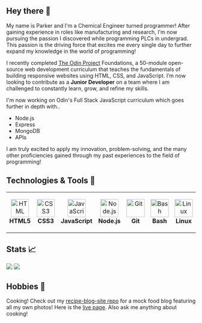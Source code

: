 ## Hey there 👋

<div>
  <p>
  My name is Parker and I'm a Chemical Engineer turned programmer! After gaining experience in roles like manufacturing and research, I'm now pursuing the passion I discovered while programming PLCs in undergrad. This passion is the driving force that excites me every single day to further expand my knowledge in the world of programming!
  </p>
  <p>
  I recently completed <a href="https://www.theodinproject.com/">The Odin Project</a> Foundations, a 50-module open-source web development curriculum that teaches the fundamentals of building responsive websites using HTML, CSS, and JavaScript. I’m now looking to contribute as a <strong>Junior Developer</strong> on a team where I am challenged to constantly learn, grow, and refine my skills. 
  </p>
  <p>
  I'm now working on Odin's Full Stack JavaScript curriculum which goes further in depth with..
  </p>
  <ul>
    <li>Node.js</li>
    <li>Express</li>
    <li>MongoDB</li>
    <li>APIs</li>
  </ul>
  <p>
  I am truly excited to apply my innovation, problem-solving, and the many other proficiencies gained through my past experiences to the field of programming!
  </p>
</div>

## Technologies & Tools 🔧

<!-- <center> -->
<table>
  <tr>
    <td align="center" height="108" width="108">
      <img
        src="https://cdn.jsdelivr.net/gh/devicons/devicon/icons/html5/html5-plain.svg"
        width="48"
        height="48"
        alt="HTML"
      />
      <br /><strong>HTML5</strong>
    </td>
    <td align="center" height="108" width="108">
      <img
        src="https://cdn.jsdelivr.net/gh/devicons/devicon/icons/css3/css3-plain.svg"
        width="48"
        height="48"
        alt="CSS3"
      />
      <br /><strong>CSS3</strong>
    </td>
    <td align="center" height="108" width="108">
      <img
        src="https://cdn.jsdelivr.net/gh/devicons/devicon/icons/javascript/javascript-plain.svg"
        width="48"
        height="48"
        alt="JavaScript"
      />
      <br /><strong>JavaScript</strong>
    </td>
    <td align="center" height="108" width="108">
      <img
        src="https://cdn.jsdelivr.net/gh/devicons/devicon/icons/nodejs/nodejs-original.svg"
        width="48"
        height="48"
        alt="Node.js"
      />
      <br /><strong>Node.js</strong>
    </td>
    <td align="center" height="108" width="108">
      <img
        src="https://cdn.jsdelivr.net/gh/devicons/devicon/icons/git/git-original.svg"
        width="48"
        height="48"
        alt="Git"
      />
      <br /><strong>Git</strong>
    </td>
    <td align="center" height="108" width="108">
      <img
        src="https://cdn.jsdelivr.net/gh/devicons/devicon/icons/bash/bash-plain.svg"
        width="48"
        height="48"
        alt="Bash"
      />
      <br /><strong>Bash</strong>
    </td>
    <td align="center" height="108" width="108">
      <img
        src="https://cdn.jsdelivr.net/gh/devicons/devicon/icons/linux/linux-plain.svg"
        width="48"
        height="48"
        alt="Linux"
      />
      <br /><strong>Linux</strong>
    </td>
  </tr>
</table>
<!-- </center> -->

## Stats 📈

<img
  src="https://github-readme-stats.vercel.app/api?username=parktart&show_icons=true&theme=react&&hide_border=true"
/>
<img
  src="https://github-readme-streak-stats.herokuapp.com/?user=parktart&&theme=react&&hide_border=true"
/>

## Hobbies :stuffed_flatbread:

Cooking! Check out my <a href="https://github.com/parktart/recipe-blog-site">recipe-blog-site repo</a> for a mock food blog featuring all my own photos! Here is the <a href="https://parktart.github.io/recipe-blog-site/">live page</a>. Also ask me anything about cooking!



<!--
    Table setup and inspo from michalosman/michalosman GitHub repo
    https://cdn.jsdelivr.net/gh/devicons/devicon/icons/typescript/typescript-plain.svg
    TypeScript
    https://cdn.jsdelivr.net/gh/devicons/devicon/icons/react/react-original.svg
    React
    https://cdn.jsdelivr.net/gh/devicons/devicon/icons/redux/redux-original.svg
    Redux
    https://cdn.jsdelivr.net/gh/devicons/devicon/icons/materialui/materialui-original.svg
    Material UI
    https://cdn.jsdelivr.net/gh/devicons/devicon/icons/bootstrap/bootstrap-plain.svg
    Bootstrap
    https://cdn.jsdelivr.net/gh/devicons/devicon/icons/express/express-original.svg
    Express
    https://cdn.jsdelivr.net/gh/devicons/devicon/icons/mongodb/mongodb-original.svg
    MongoDB
    https://cdn.jsdelivr.net/gh/devicons/devicon/icons/postgresql/postgresql-original.svg
    PostgreSQL
    https://cdn.jsdelivr.net/gh/devicons/devicon/icons/firebase/firebase-plain.svg
    Firebase
    https://cdn.jsdelivr.net/gh/devicons/devicon/icons/npm/npm-original-wordmark.svg
    Npm
    https://cdn.jsdelivr.net/gh/devicons/devicon/icons/jest/jest-plain.svg
    Jest
-->

<!--
- 💬 Ask me about ... cooking!
- 📫 How to reach me: ...
- ⚡ Fun fact: ...
-->
